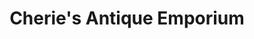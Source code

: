 ---
title: "Cherie's Antique Emporium"
url: /mechanicsville/cheries-antique-emporium/
shop: Antiquitäten
---